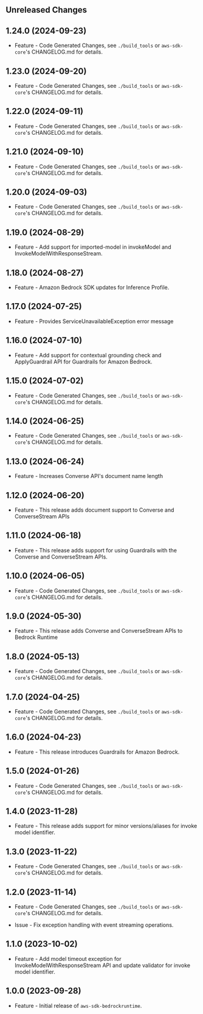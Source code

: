 Unreleased Changes
------------------

1.24.0 (2024-09-23)
------------------

* Feature - Code Generated Changes, see `./build_tools` or `aws-sdk-core`'s CHANGELOG.md for details.

1.23.0 (2024-09-20)
------------------

* Feature - Code Generated Changes, see `./build_tools` or `aws-sdk-core`'s CHANGELOG.md for details.

1.22.0 (2024-09-11)
------------------

* Feature - Code Generated Changes, see `./build_tools` or `aws-sdk-core`'s CHANGELOG.md for details.

1.21.0 (2024-09-10)
------------------

* Feature - Code Generated Changes, see `./build_tools` or `aws-sdk-core`'s CHANGELOG.md for details.

1.20.0 (2024-09-03)
------------------

* Feature - Code Generated Changes, see `./build_tools` or `aws-sdk-core`'s CHANGELOG.md for details.

1.19.0 (2024-08-29)
------------------

* Feature - Add support for imported-model in invokeModel and InvokeModelWithResponseStream.

1.18.0 (2024-08-27)
------------------

* Feature - Amazon Bedrock SDK updates for Inference Profile.

1.17.0 (2024-07-25)
------------------

* Feature - Provides ServiceUnavailableException error message

1.16.0 (2024-07-10)
------------------

* Feature - Add support for contextual grounding check and ApplyGuardrail API for Guardrails for Amazon Bedrock.

1.15.0 (2024-07-02)
------------------

* Feature - Code Generated Changes, see `./build_tools` or `aws-sdk-core`'s CHANGELOG.md for details.

1.14.0 (2024-06-25)
------------------

* Feature - Code Generated Changes, see `./build_tools` or `aws-sdk-core`'s CHANGELOG.md for details.

1.13.0 (2024-06-24)
------------------

* Feature - Increases Converse API's document name length

1.12.0 (2024-06-20)
------------------

* Feature - This release adds document support to Converse and ConverseStream APIs

1.11.0 (2024-06-18)
------------------

* Feature - This release adds support for using Guardrails with the Converse and ConverseStream APIs.

1.10.0 (2024-06-05)
------------------

* Feature - Code Generated Changes, see `./build_tools` or `aws-sdk-core`'s CHANGELOG.md for details.

1.9.0 (2024-05-30)
------------------

* Feature - This release adds Converse and ConverseStream APIs to Bedrock Runtime

1.8.0 (2024-05-13)
------------------

* Feature - Code Generated Changes, see `./build_tools` or `aws-sdk-core`'s CHANGELOG.md for details.

1.7.0 (2024-04-25)
------------------

* Feature - Code Generated Changes, see `./build_tools` or `aws-sdk-core`'s CHANGELOG.md for details.

1.6.0 (2024-04-23)
------------------

* Feature - This release introduces Guardrails for Amazon Bedrock.

1.5.0 (2024-01-26)
------------------

* Feature - Code Generated Changes, see `./build_tools` or `aws-sdk-core`'s CHANGELOG.md for details.

1.4.0 (2023-11-28)
------------------

* Feature - This release adds support for minor versions/aliases for invoke model identifier.

1.3.0 (2023-11-22)
------------------

* Feature - Code Generated Changes, see `./build_tools` or `aws-sdk-core`'s CHANGELOG.md for details.

1.2.0 (2023-11-14)
------------------

* Feature - Code Generated Changes, see `./build_tools` or `aws-sdk-core`'s CHANGELOG.md for details.

* Issue - Fix exception handling with event streaming operations.

1.1.0 (2023-10-02)
------------------

* Feature - Add model timeout exception for InvokeModelWithResponseStream API and update validator for invoke model identifier.

1.0.0 (2023-09-28)
------------------

* Feature - Initial release of `aws-sdk-bedrockruntime`.

